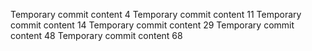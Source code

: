 Temporary commit content 4
Temporary commit content 11
Temporary commit content 14
Temporary commit content 29
Temporary commit content 48
Temporary commit content 68

